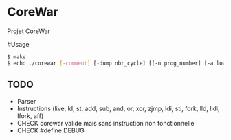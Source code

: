CoreWar
==============

Projet CoreWar

#Usage
```sh
$ make
$ echo ./corewar [-comment] [-dump nbr_cycle] [[-n prog_number] [-a load_address ] prog_name] ...
```

## TODO
- Parser
- Instructions (live, ld, st, add, sub, and, or, xor, zjmp, ldi, sti, fork, lld, lldi, lfork, aff)
- CHECK corewar valide mais sans instruction non fonctionnelle
- CHECK #define DEBUG